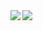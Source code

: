 <a href="https://github.com/anuraghazra/github-readme-stats">
  <img align="left" src="https://github-readme-stats.vercel.app/api?username=unsolublesugar&count_private=true&show_icons=true&theme=algolia" />
</a>
<a href="https://github.com/anuraghazra/github-readme-stats">
  <img align="left" src="https://github-readme-stats.vercel.app/api/top-langs/?username=unsolublesugar&theme=algolia" />
</a>
